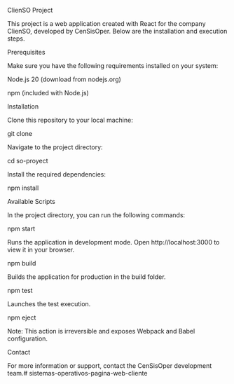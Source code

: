 ClienSO Project

This project is a web application created with React for the company ClienSO, developed by CenSisOper. Below are the installation and execution steps.

Prerequisites

Make sure you have the following requirements installed on your system:

Node.js 20 (download from nodejs.org)

npm (included with Node.js)

Installation

Clone this repository to your local machine:

git clone 

Navigate to the project directory:

cd so-proyect

Install the required dependencies:

npm install

Available Scripts

In the project directory, you can run the following commands:

npm start

Runs the application in development mode. Open http://localhost:3000 to view it in your browser.

npm build

Builds the application for production in the build folder.

npm test

Launches the test execution.

npm eject

Note: This action is irreversible and exposes Webpack and Babel configuration.

Contact

For more information or support, contact the CenSisOper development team.#   s i s t e m a s - o p e r a t i v o s - p a g i n a - w e b - c l i e n t e  
 